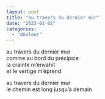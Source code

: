 ```yaml
---
layout: post
title: "au travers du dernier mur"
date: "2023-01-02"
categories:
  - "douleur"
---
```


au travers du dernier mur  
comme au bord du précipice  
la crainte m’envahit  
et le vertige m’éprend  

au travers du dernier mur  
le chemin est long jusqu’à demain  
